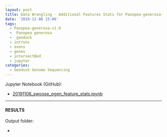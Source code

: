 ```yaml
---
layout: post
title: Data Wrangling - Additional Features Stats for Panopea-generosa-v1.0
date: '2019-11-06 15:06'
tags:
  - Panopea-generosa-v1.0
  -  Panopea generosa
  -  geoduck
  - introns
  - exons
  - genes
  - intersectBed
  - jupyter
categories:
  - Geoduck Genome Sequencing
---
```




Jupyter Notebook (GitHub):

- [20191106_swoose_pgen_feature_stats.ipynb](https://github.com/RobertsLab/code/blob/master/notebooks/sam/20191106_swoose_pgen_feature_stats.ipynb)



---

#### RESULTS

Output folder:

- []()
